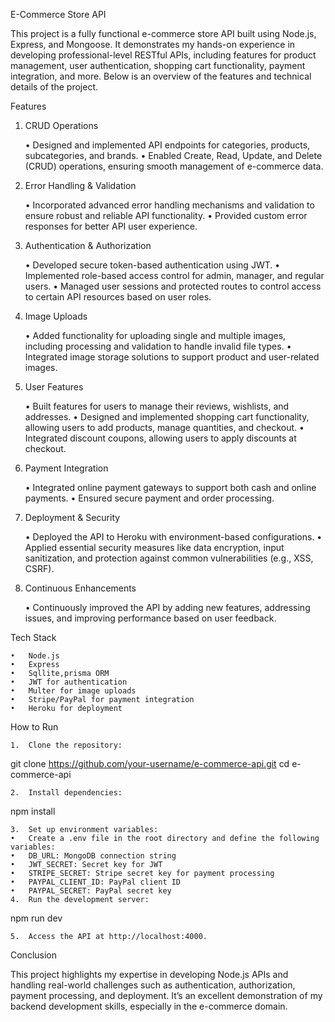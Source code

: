 E-Commerce Store API

This project is a fully functional e-commerce store API built using Node.js, Express, and Mongoose. It demonstrates my hands-on experience in developing professional-level RESTful APIs, including features for product management, user authentication, shopping cart functionality, payment integration, and more. Below is an overview of the features and technical details of the project.

Features

1. CRUD Operations

	•	Designed and implemented API endpoints for categories, products, subcategories, and brands.
	•	Enabled Create, Read, Update, and Delete (CRUD) operations, ensuring smooth management of e-commerce data.

2. Error Handling & Validation

	•	Incorporated advanced error handling mechanisms and validation to ensure robust and reliable API functionality.
	•	Provided custom error responses for better API user experience.

3. Authentication & Authorization

	•	Developed secure token-based authentication using JWT.
	•	Implemented role-based access control for admin, manager, and regular users.
	•	Managed user sessions and protected routes to control access to certain API resources based on user roles.

4. Image Uploads

	•	Added functionality for uploading single and multiple images, including processing and validation to handle invalid file types.
	•	Integrated image storage solutions to support product and user-related images.

5. User Features

	•	Built features for users to manage their reviews, wishlists, and addresses.
	•	Designed and implemented shopping cart functionality, allowing users to add products, manage quantities, and checkout.
	•	Integrated discount coupons, allowing users to apply discounts at checkout.

6. Payment Integration

	•	Integrated online payment gateways to support both cash and online payments.
	•	Ensured secure payment and order processing.

7. Deployment & Security

	•	Deployed the API to Heroku with environment-based configurations.
	•	Applied essential security measures like data encryption, input sanitization, and protection against common vulnerabilities (e.g., XSS, CSRF).

8. Continuous Enhancements

	•	Continuously improved the API by adding new features, addressing issues, and improving performance based on user feedback.

Tech Stack

	•	Node.js
	•	Express
	•	Sqllite,prisma ORM
	•	JWT for authentication
	•	Multer for image uploads
	•	Stripe/PayPal for payment integration
	•	Heroku for deployment

How to Run

	1.	Clone the repository:

git clone https://github.com/your-username/e-commerce-api.git
cd e-commerce-api


	2.	Install dependencies:

npm install


	3.	Set up environment variables:
	•	Create a .env file in the root directory and define the following variables:
	•	DB_URL: MongoDB connection string
	•	JWT_SECRET: Secret key for JWT
	•	STRIPE_SECRET: Stripe secret key for payment processing
	•	PAYPAL_CLIENT_ID: PayPal client ID
	•	PAYPAL_SECRET: PayPal secret key
	4.	Run the development server:

npm run dev


	5.	Access the API at http://localhost:4000.

Conclusion

This project highlights my expertise in developing Node.js APIs and handling real-world challenges such as authentication, authorization, payment processing, and deployment. It’s an excellent demonstration of my backend development skills, especially in the e-commerce domain.

